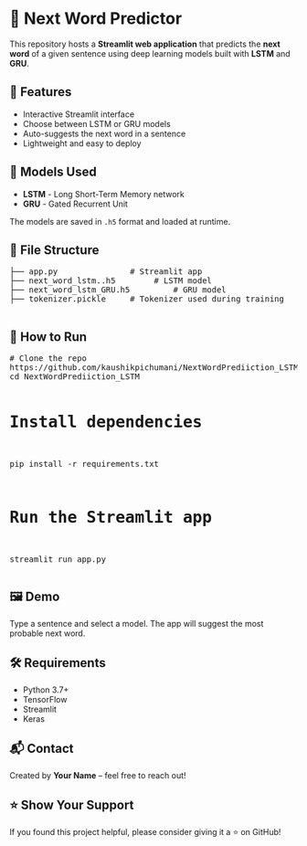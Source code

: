 <!DOCTYPE html>
<html>
<head>
  <title>Next Word Predictor</title>
</head>
<body>
  <h1>🔮 Next Word Predictor</h1>
  <p>
    This repository hosts a <strong>Streamlit web application</strong> that predicts the <strong>next word</strong> of a given sentence using deep learning models built with <strong>LSTM</strong> and <strong>GRU</strong>.
  </p>

  <h2>📌 Features</h2>
  <ul>
    <li>Interactive Streamlit interface</li>
    <li>Choose between LSTM or GRU models</li>
    <li>Auto-suggests the next word in a sentence</li>
    <li>Lightweight and easy to deploy</li>
  </ul>

  <h2>🧠 Models Used</h2>
  <ul>
    <li><strong>LSTM</strong> - Long Short-Term Memory network</li>
    <li><strong>GRU</strong> - Gated Recurrent Unit</li>
  </ul>
  <p>
    The models are saved in <code>.h5</code> format and loaded at runtime.
  </p>

  <h2>📁 File Structure</h2>
  <pre>
├── app.py               # Streamlit app
├── next_word_lstm..h5        # LSTM model
├── next_word_lstm_GRU.h5         # GRU model
├── tokenizer.pickle     # Tokenizer used during training
  </pre>

  <h2>🚀 How to Run</h2>
  <pre>
# Clone the repo
https://github.com/kaushikpichumani/NextWordPrediiction_LSTM.git
cd NextWordPrediiction_LSTM

# Install dependencies
pip install -r requirements.txt

# Run the Streamlit app
streamlit run app.py
  </pre>

  <h2>🖼️ Demo</h2>
  <p>
    Type a sentence and select a model. The app will suggest the most probable next word.
  </p>

  <h2>🛠 Requirements</h2>
  <ul>
    <li>Python 3.7+</li>
    <li>TensorFlow</li>
    <li>Streamlit</li>
    <li>Keras</li>
  </ul>

  <h2>📬 Contact</h2>
  <p>
    Created by <strong>Your Name</strong> – feel free to reach out!
  </p>

  <h2>⭐ Show Your Support</h2>
  <p>
    If you found this project helpful, please consider giving it a ⭐ on GitHub!
  </p>
</body>
</html>
